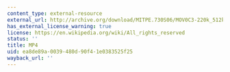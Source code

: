 ```yaml
---
content_type: external-resource
external_url: http://archive.org/download/MITPE.730S06/MOV0C3-220k_512kb.mp4
has_external_license_warning: true
license: https://en.wikipedia.org/wiki/All_rights_reserved
status: ''
title: MP4
uid: ea8de89a-0039-480d-90f4-1e0383525f25
wayback_url: ''
---
```

